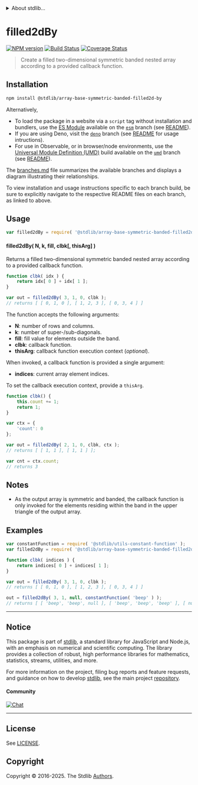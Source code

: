 <!--

@license Apache-2.0

Copyright (c) 2025 The Stdlib Authors.

Licensed under the Apache License, Version 2.0 (the "License");
you may not use this file except in compliance with the License.
You may obtain a copy of the License at

   http://www.apache.org/licenses/LICENSE-2.0

Unless required by applicable law or agreed to in writing, software
distributed under the License is distributed on an "AS IS" BASIS,
WITHOUT WARRANTIES OR CONDITIONS OF ANY KIND, either express or implied.
See the License for the specific language governing permissions and
limitations under the License.

-->


<details>
  <summary>
    About stdlib...
  </summary>
  <p>We believe in a future in which the web is a preferred environment for numerical computation. To help realize this future, we've built stdlib. stdlib is a standard library, with an emphasis on numerical and scientific computation, written in JavaScript (and C) for execution in browsers and in Node.js.</p>
  <p>The library is fully decomposable, being architected in such a way that you can swap out and mix and match APIs and functionality to cater to your exact preferences and use cases.</p>
  <p>When you use stdlib, you can be absolutely certain that you are using the most thorough, rigorous, well-written, studied, documented, tested, measured, and high-quality code out there.</p>
  <p>To join us in bringing numerical computing to the web, get started by checking us out on <a href="https://github.com/stdlib-js/stdlib">GitHub</a>, and please consider <a href="https://opencollective.com/stdlib">financially supporting stdlib</a>. We greatly appreciate your continued support!</p>
</details>

# filled2dBy

[![NPM version][npm-image]][npm-url] [![Build Status][test-image]][test-url] [![Coverage Status][coverage-image]][coverage-url] <!-- [![dependencies][dependencies-image]][dependencies-url] -->

> Create a filled two-dimensional symmetric banded nested array according to a provided callback function.

<!-- Section to include introductory text. Make sure to keep an empty line after the intro `section` element and another before the `/section` close. -->

<section class="intro">

</section>

<!-- /.intro -->

<!-- Package usage documentation. -->

<section class="installation">

## Installation

```bash
npm install @stdlib/array-base-symmetric-banded-filled2d-by
```

Alternatively,

-   To load the package in a website via a `script` tag without installation and bundlers, use the [ES Module][es-module] available on the [`esm`][esm-url] branch (see [README][esm-readme]).
-   If you are using Deno, visit the [`deno`][deno-url] branch (see [README][deno-readme] for usage intructions).
-   For use in Observable, or in browser/node environments, use the [Universal Module Definition (UMD)][umd] build available on the [`umd`][umd-url] branch (see [README][umd-readme]).

The [branches.md][branches-url] file summarizes the available branches and displays a diagram illustrating their relationships.

To view installation and usage instructions specific to each branch build, be sure to explicitly navigate to the respective README files on each branch, as linked to above.

</section>

<section class="usage">

## Usage

```javascript
var filled2dBy = require( '@stdlib/array-base-symmetric-banded-filled2d-by' );
```

#### filled2dBy( N, k, fill, clbk\[, thisArg] )

Returns a filled two-dimensional symmetric banded nested array according to a provided callback function.

```javascript
function clbk( idx ) {
    return idx[ 0 ] + idx[ 1 ];
}

var out = filled2dBy( 3, 1, 0, clbk );
// returns [ [ 0, 1, 0 ], [ 1, 2, 3 ], [ 0, 3, 4 ] ]
```

The function accepts the following arguments:

-   **N**: number of rows and columns.
-   **k**: number of super-/sub-diagonals.
-   **fill**: fill value for elements outside the band.
-   **clbk**: callback function.
-   **thisArg**: callback function execution context (_optional_).

When invoked, a callback function is provided a single argument:

-   **indices**: current array element indices.

To set the callback execution context, provide a `thisArg`.

<!-- eslint-disable no-invalid-this -->

```javascript
function clbk() {
    this.count += 1;
    return 1;
}

var ctx = {
    'count': 0
};

var out = filled2dBy( 2, 1, 0, clbk, ctx );
// returns [ [ 1, 1 ], [ 1, 1 ] ];

var cnt = ctx.count;
// returns 3
```

</section>

<!-- /.usage -->

<!-- Package usage notes. Make sure to keep an empty line after the `section` element and another before the `/section` close. -->

<section class="notes">

## Notes

-   As the output array is symmetric and banded, the callback function is only invoked for the elements residing within the band in the upper triangle of the output array.

</section>

<!-- /.notes -->

<!-- Package usage examples. -->

<section class="examples">

## Examples

<!-- eslint no-undef: "error" -->

```javascript
var constantFunction = require( '@stdlib/utils-constant-function' );
var filled2dBy = require( '@stdlib/array-base-symmetric-banded-filled2d-by' );

function clbk( indices ) {
    return indices[ 0 ] + indices[ 1 ];
}

var out = filled2dBy( 3, 1, 0, clbk );
// returns [ [ 0, 1, 0 ], [ 1, 2, 3 ], [ 0, 3, 4 ] ]

out = filled2dBy( 3, 1, null, constantFunction( 'beep' ) );
// returns [ [ 'beep', 'beep', null ], [ 'beep', 'beep', 'beep' ], [ null, 'beep', 'beep' ] ]
```

</section>

<!-- /.examples -->

<!-- Section to include cited references. If references are included, add a horizontal rule *before* the section. Make sure to keep an empty line after the `section` element and another before the `/section` close. -->

<section class="references">

</section>

<!-- /.references -->

<!-- Section for related `stdlib` packages. Do not manually edit this section, as it is automatically populated. -->

<section class="related">

</section>

<!-- /.related -->

<!-- Section for all links. Make sure to keep an empty line after the `section` element and another before the `/section` close. -->


<section class="main-repo" >

* * *

## Notice

This package is part of [stdlib][stdlib], a standard library for JavaScript and Node.js, with an emphasis on numerical and scientific computing. The library provides a collection of robust, high performance libraries for mathematics, statistics, streams, utilities, and more.

For more information on the project, filing bug reports and feature requests, and guidance on how to develop [stdlib][stdlib], see the main project [repository][stdlib].

#### Community

[![Chat][chat-image]][chat-url]

---

## License

See [LICENSE][stdlib-license].


## Copyright

Copyright &copy; 2016-2025. The Stdlib [Authors][stdlib-authors].

</section>

<!-- /.stdlib -->

<!-- Section for all links. Make sure to keep an empty line after the `section` element and another before the `/section` close. -->

<section class="links">

[npm-image]: http://img.shields.io/npm/v/@stdlib/array-base-symmetric-banded-filled2d-by.svg
[npm-url]: https://npmjs.org/package/@stdlib/array-base-symmetric-banded-filled2d-by

[test-image]: https://github.com/stdlib-js/array-base-symmetric-banded-filled2d-by/actions/workflows/test.yml/badge.svg?branch=main
[test-url]: https://github.com/stdlib-js/array-base-symmetric-banded-filled2d-by/actions/workflows/test.yml?query=branch:main

[coverage-image]: https://img.shields.io/codecov/c/github/stdlib-js/array-base-symmetric-banded-filled2d-by/main.svg
[coverage-url]: https://codecov.io/github/stdlib-js/array-base-symmetric-banded-filled2d-by?branch=main

<!--

[dependencies-image]: https://img.shields.io/david/stdlib-js/array-base-symmetric-banded-filled2d-by.svg
[dependencies-url]: https://david-dm.org/stdlib-js/array-base-symmetric-banded-filled2d-by/main

-->

[chat-image]: https://img.shields.io/gitter/room/stdlib-js/stdlib.svg
[chat-url]: https://app.gitter.im/#/room/#stdlib-js_stdlib:gitter.im

[stdlib]: https://github.com/stdlib-js/stdlib

[stdlib-authors]: https://github.com/stdlib-js/stdlib/graphs/contributors

[umd]: https://github.com/umdjs/umd
[es-module]: https://developer.mozilla.org/en-US/docs/Web/JavaScript/Guide/Modules

[deno-url]: https://github.com/stdlib-js/array-base-symmetric-banded-filled2d-by/tree/deno
[deno-readme]: https://github.com/stdlib-js/array-base-symmetric-banded-filled2d-by/blob/deno/README.md
[umd-url]: https://github.com/stdlib-js/array-base-symmetric-banded-filled2d-by/tree/umd
[umd-readme]: https://github.com/stdlib-js/array-base-symmetric-banded-filled2d-by/blob/umd/README.md
[esm-url]: https://github.com/stdlib-js/array-base-symmetric-banded-filled2d-by/tree/esm
[esm-readme]: https://github.com/stdlib-js/array-base-symmetric-banded-filled2d-by/blob/esm/README.md
[branches-url]: https://github.com/stdlib-js/array-base-symmetric-banded-filled2d-by/blob/main/branches.md

[stdlib-license]: https://raw.githubusercontent.com/stdlib-js/array-base-symmetric-banded-filled2d-by/main/LICENSE

</section>

<!-- /.links -->
